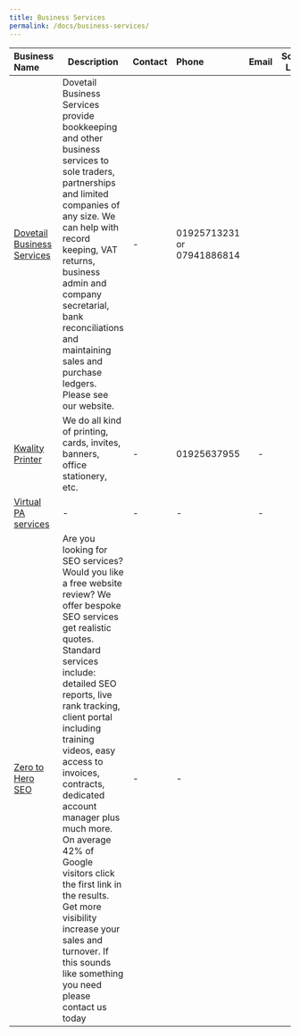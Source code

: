```yaml
---
title: Business Services
permalink: /docs/business-services/
---
```


| Business Name | Description        | Contact         | Phone  | Email           | Social Link   |
| :------------- |------------------| :--------------- | :----- | :--------------:| :-----------: |
|[Dovetail Business Services](http://www.dovetailbusinessservices.co.uk/)|Dovetail Business Services provide bookkeeping and other business services to sole traders, partnerships and limited companies of any size. We can help with record keeping, VAT returns, business admin and company secretarial, bank reconciliations and maintaining sales and purchase ledgers. Please see our website.|-|01925713231 or 07941886814|[<i class="fa fa-envelope"/>](mailto:info@dovetailbusinessservices.co.uk)|-|
|[Kwality Printer](http://www.kwalityprinter.co.uk)|We do all kind of printing, cards, invites, banners, office stationery, etc.|-|01925637955|-|-|
|[Virtual PA services](http://www.warringtonofficeassistants.co.uk)|-|-|-|-|-|
|[Zero to Hero SEO](https://www.facebook.com/ZeroToHeroSeo)|Are you looking for SEO services? Would you like a free website review? We offer bespoke SEO services get realistic quotes. Standard services include: detailed SEO reports, live rank tracking, client portal including training videos, easy access to invoices, contracts, dedicated account manager plus much more. On average 42% of Google visitors click the first link in the results. Get more visibility increase your sales and turnover. If this sounds like something you need please contact us today|-|-|[<i class="fa fa-envelope"/>](mailto:support@zerotoheroseo.com)|-|
